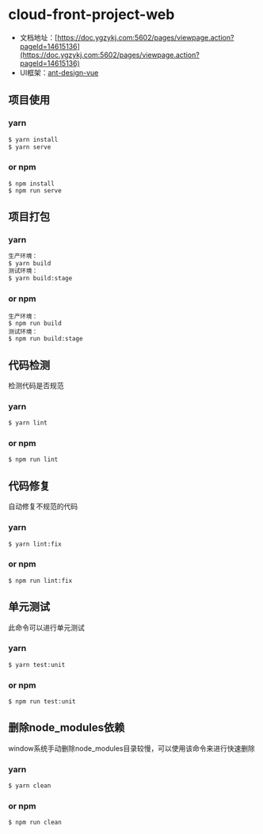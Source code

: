 cloud-front-project-web
===

- 文档地址：[https://doc.ygzykj.com:5602/pages/viewpage.action?pageId=14615136](https://doc.ygzykj.com:5602/pages/viewpage.action?pageId=14615136)
- UI框架：[ant-design-vue](https://www.antdv.com/)

## 项目使用

### yarn
```bash
$ yarn install
$ yarn serve
```
### or npm
```
$ npm install
$ npm run serve
```

## 项目打包

### yarn
```bash
生产环境：
$ yarn build
测试环境：
$ yarn build:stage
```
### or npm
```
生产环境：
$ npm run build
测试环境：
$ npm run build:stage
```

## 代码检测
检测代码是否规范

### yarn
```bash
$ yarn lint
```
### or npm
```
$ npm run lint
```

## 代码修复
自动修复不规范的代码

### yarn
```bash
$ yarn lint:fix
```
### or npm
```
$ npm run lint:fix
```

## 单元测试
此命令可以进行单元测试

### yarn
```bash
$ yarn test:unit
```
### or npm
```
$ npm run test:unit
```

## 删除node_modules依赖
window系统手动删除node_modules目录较慢，可以使用该命令来进行快速删除

### yarn
```bash
$ yarn clean
```
### or npm
```
$ npm run clean
```
